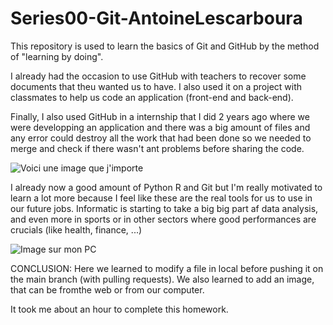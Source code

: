 # Series00-Git-AntoineLescarboura
This repository is used to learn the basics of Git and GitHub by the method of "learning by doing".

I already had the occasion to use GitHub with teachers to recover some documents that theu wanted us to have. I also used it on a project with classmates to help us code an application (front-end and back-end).

Finally, I also used GitHub in a internship that I did 2 years ago where we were developping an application and there was a big amount of files and any error could destroy all the work that had been done so we needed to merge and check if there wasn't ant problems before sharing the code.


![Voici une image que j'importe](https://i0.wp.com/cafecremesport.com/wp-content/uploads/2021/10/Bron-Wade.jpg?resize=1024%2C902&ssl=1)


I already now a good amount of Python R and Git but I'm really motivated to learn a lot more because I feel like these are the real tools for us to use in our future jobs.
Informatic is starting to take a big big part af data analysis, and even more in sports or in other sectors where good performances are  crucials (like health, finance, ...)


![Image sur mon PC](C:/Images/spiderman_clooney_obama.jpg)


CONCLUSION:
Here we learned to modify a file in local before pushing it on the main branch (with pulling requests).
We also learned to add an image, that can be fromthe web or from our computer.

It took me about an hour to complete this homework.
